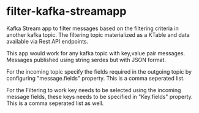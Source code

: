 # filter-kafka-streamapp

Kafka Stream app to filter messages based on the filtering criteria in another kafka topic. The filtering topic materialized as a KTable and data available via Rest API endpoints.

This app would work for any kafka topic with key,value pair messages. Messages published using string serdes but with JSON format.

For the incoming topic specify the fields required in the outgoing topic by configuring "message.fields" property. This is a comma seperated list.

For the Filtering to work key needs to be selected using the incoming message fields, these keys needs to be specified in "Key.fields" property. This is a comma seperated list as well.

